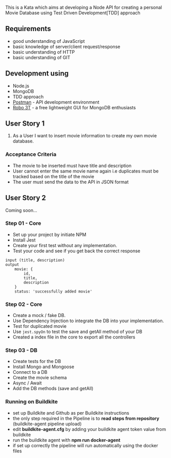 This is a Kata which aims at developing a Node API for creating a personal Movie Database using Test Driven Development[TDD] approach

## Requirements
- good understanding of JavaScript
- basic knowledge of server/client request/response
- basic understanding of HTTP
- basic understanding of GIT

## Development using
- Node.js
- MongoDB
- TDD approach
- [Postman](https://www.getpostman.com/) - API development environment
- [Robo 3T](https://robomongo.org/) - a free lightweight GUI for MongoDB enthusiasts


## User Story 1
1. As a User I want to insert movie information to create my own movie database.

### Acceptance Criteria
- The movie to be inserted must have title and description
- User cannot enter the same movie name again i.e duplicates must be tracked based on the title of the movie
- The user must send the data to the API in JSON format

## User Story 2
Coming soon...

### Step 01 - Core

- Set up your project by initiate NPM
- Install Jest
- Create your first test without any implementation.
- Test your code and see if you get back the correct response

```
input (title, description)
output
	movie: {
		id,
		title,
		description
	}
	status: 'successfully added movie'
```

### Step 02 - Core

- Create a mock / fake DB.
- Use Dependency Injection to integrate the DB into your implementation.
- Test for duplicated movie
- Use `jest.spyOn` to test the save and getAll method of your DB
- Created a index file in the core to export all the controllers


### Step 03 - DB

- Create tests for the DB
- Install Mongo and Mongoose
- Connect to a DB
- Create the movie schema
- Async / Await
- Add the DB methods (save and getAll)



### Running on Buildkite

- set up Buildkite and Github as per Buildkite instructions
- the only step required in the Pipeline is to **read steps from repository** (buildkite-agent pipeline upload)
- edit **buildkite-agent.cfg** by adding your buildkite agent token value from buildkite
- run the buildkite agent with **npm run docker-agent**
- if set up correctly the pipeline will run automatically using the docker files